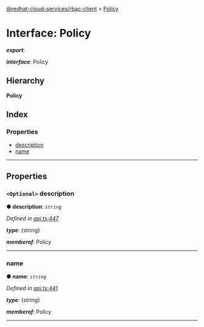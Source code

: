 [@redhat-cloud-services/rbac-client](../README.md) > [Policy](../interfaces/policy.md)

# Interface: Policy

*__export__*: 

*__interface__*: Policy

## Hierarchy

**Policy**

## Index

### Properties

* [description](policy.md#description)
* [name](policy.md#name)

---

## Properties

<a id="description"></a>

### `<Optional>` description

**● description**: *`string`*

*Defined in [api.ts:447](https://github.com/karelhala/javascript-clients/blob/master/packages/rbac/api.ts#L447)*

*__type__*: {string}

*__memberof__*: Policy

___
<a id="name"></a>

###  name

**● name**: *`string`*

*Defined in [api.ts:441](https://github.com/karelhala/javascript-clients/blob/master/packages/rbac/api.ts#L441)*

*__type__*: {string}

*__memberof__*: Policy

___

